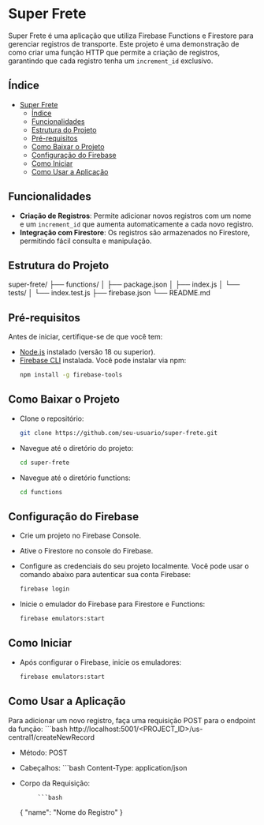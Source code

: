 # Super Frete

Super Frete é uma aplicação que utiliza Firebase Functions e Firestore para gerenciar registros de transporte. Este projeto é uma demonstração de como criar uma função HTTP que permite a criação de registros, garantindo que cada registro tenha um `increment_id` exclusivo.

## Índice

- [Super Frete](#super-frete)
  - [Índice](#índice)
  - [Funcionalidades](#funcionalidades)
  - [Estrutura do Projeto](#estrutura-do-projeto)
  - [Pré-requisitos](#pré-requisitos)
  - [Como Baixar o Projeto](#como-baixar-o-projeto)
  - [Configuração do Firebase](#configuração-do-firebase)
  - [Como Iniciar](#como-iniciar)
  - [Como Usar a Aplicação](#como-usar-a-aplicação)

## Funcionalidades

- **Criação de Registros**: Permite adicionar novos registros com um nome e um `increment_id` que aumenta automaticamente a cada novo registro.
- **Integração com Firestore**: Os registros são armazenados no Firestore, permitindo fácil consulta e manipulação.

## Estrutura do Projeto

super-frete/ ├── functions/ │ ├── package.json │ ├── index.js │ └── tests/ │ └── index.test.js ├── firebase.json └── README.md


## Pré-requisitos

Antes de iniciar, certifique-se de que você tem:

- [Node.js](https://nodejs.org/) instalado (versão 18 ou superior).
- [Firebase CLI](https://firebase.google.com/docs/cli) instalada. Você pode instalar via npm:
  ```bash
  npm install -g firebase-tools

## Como Baixar o Projeto

- Clone o repositório:
    ```bash
    git clone https://github.com/seu-usuario/super-frete.git

- Navegue até o diretório do projeto:
   ```bash
   cd super-frete

- Navegue até o diretório functions:
     ```bash
   cd functions

## Configuração do Firebase
- Crie um projeto no Firebase Console.
- Ative o Firestore no console do Firebase.
- Configure as credenciais do seu projeto localmente. Você pode usar o comando abaixo para autenticar sua conta Firebase:

     ```bash
   firebase login

- Inicie o emulador do Firebase para Firestore e Functions:

     ```bash
   firebase emulators:start

## Como Iniciar

- Após configurar o Firebase, inicie os emuladores:

     ```bash
   firebase emulators:start
   
## Como Usar a Aplicação
   Para adicionar um novo registro, faça uma requisição POST para o endpoint da função:
      ```bash
   http://localhost:5001/<PROJECT_ID>/us-central1/createNewRecord
   
   - Método: POST

   - Cabeçalhos:
           ```bash
  Content-Type: application/json

- Corpo da Requisição:

           ```bash
  {
    "name": "Nome do Registro"
   }
